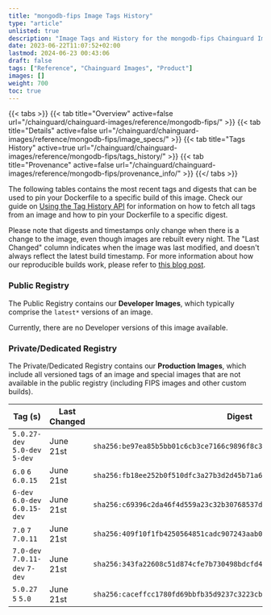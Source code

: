 ```yaml
---
title: "mongodb-fips Image Tags History"
type: "article"
unlisted: true
description: "Image Tags and History for the mongodb-fips Chainguard Image"
date: 2023-06-22T11:07:52+02:00
lastmod: 2024-06-23 00:43:06
draft: false
tags: ["Reference", "Chainguard Images", "Product"]
images: []
weight: 700
toc: true
---
```


{{< tabs >}}
{{< tab title="Overview" active=false url="/chainguard/chainguard-images/reference/mongodb-fips/" >}}
{{< tab title="Details" active=false url="/chainguard/chainguard-images/reference/mongodb-fips/image_specs/" >}}
{{< tab title="Tags History" active=true url="/chainguard/chainguard-images/reference/mongodb-fips/tags_history/" >}}
{{< tab title="Provenance" active=false url="/chainguard/chainguard-images/reference/mongodb-fips/provenance_info/" >}}
{{</ tabs >}}

The following tables contains the most recent tags and digests that can be used to pin your Dockerfile to a specific build of this image. Check our guide on [Using the Tag History API](/chainguard/chainguard-images/using-the-tag-history-api/) for information on how to fetch all tags from an image and how to pin your Dockerfile to a specific digest.

Please note that digests and timestamps only change when there is a change to the image, even though images are rebuilt every night. The "Last Changed" column indicates when the image was last modified, and doesn't always reflect the latest build timestamp. For more information about how our reproducible builds work, please refer to [this blog post](https://www.chainguard.dev/unchained/reproducing-chainguards-reproducible-image-builds).

### Public Registry
The Public Registry contains our **Developer Images**, which typically comprise the `latest*` versions of an image.

Currently, there are no Developer versions of this image available.

### Private/Dedicated Registry
The Private/Dedicated Registry contains our **Production Images**, which include all versioned tags of an image and special images that are not available in the public registry (including FIPS images and other custom builds).

| Tag (s)                         | Last Changed | Digest                                                                    |
|---------------------------------|--------------|---------------------------------------------------------------------------|
|  `5.0.27-dev` `5.0-dev` `5-dev` | June 21st    | `sha256:be97ea85b5bb01c6cb3ce7166c9896f8c32b1704d717f008d56e4ac4f35c9f24` |
|  `6.0` `6` `6.0.15`             | June 21st    | `sha256:fb18ee252b0f510dfc3a27b3d2d45b71a6ef58f3bccd6df39086efd53080ff4d` |
|  `6-dev` `6.0-dev` `6.0.15-dev` | June 21st    | `sha256:c69396c2da46f4d559a23c32b30768537d126e6a9234d44629aca3a558855eb6` |
|  `7.0` `7` `7.0.11`             | June 21st    | `sha256:409f10f1fb4250564851cadc907243aab0e3f6f0c3e47fc65d9ff83ccd06f35c` |
|  `7.0-dev` `7.0.11-dev` `7-dev` | June 21st    | `sha256:343fa22608c51d874cfe7b730498bdcfd4e0a0b0a01c941182cb5bb241de68e7` |
|  `5.0.27` `5` `5.0`             | June 21st    | `sha256:caceffcc1780fd69bbfb35d9237c3223cb2b31d2d1e6c34dd87ee3e94d15e458` |

